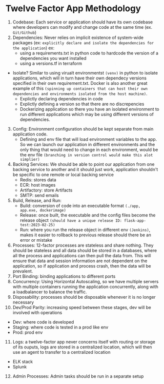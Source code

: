 <h1>Twelve Factor App Methodology</h1>

1. Codebase: Each service or application should have its own codebase where developers can modify and change code at the same time (ex. `Git/Github`)
2. Dependencies: Never relies on implicit existence of system-wide packages (ex: `explicitly declare and isolate the dependencies for the application`)
  ex:
    - using a requirements.txt in python code to hardcode the version of a dependencies you want installed
    - using a versions.tf in terraform 
  * Isolate? Similar to using virualt environmentst `(venv)` in python to isolate applications, which will in turn have their own dependecy versions specified in their own requirement.txt. Docker is also another great example of this `(spinning up containers that can host their own dependencies and environments isolated from the host machine)`.
    - Explictly declaring dependencies in code
    - Explictly defining a version so that there are no discrepencies
    - Dockerizing application so there you have an isolated environment to run different applications which may be using different versions of dependencies.
3. Config: Environment configuration should be kept separate from main application code. 
   * Defining and env file that will load environment variables to the app. So we can launch our application in different environments and the only thing that would need to change in each environment, would be the env file `(branching in version control would make this alot simplier)`
4. Backing Services: We should be able to point our application from one backing service to another and it should just work, application shouldn't be specific to one remote or local backing service
   * Redis: stores data
   * ECR: host images
   * Artifactory: store Artifacts
   * SMTP: send emails
5. Build, Release, and Run:
   * Build: conversion of code into an executable format `(./app, app.exe, dockerimage)`
   * Release: once built, the executable and the config files become the release object `(should have a unique release ID: flask-app-test:2023-02-25)`
   * Run: where you run the release object in different env `(Jenkins)`, makes it easier to rollback to previous release should there be an error or mistake  
6. Processes: 12-factor processes are stateless and share nothing. They should be stateless and all data should be stored in a databases, where all the process and applications can then pull the data from. This will ensure that data and session information are not dependent on the application, so if application and process crash, then the data will be prevalent. 
7. Port Binding: binding applications to different ports 
8. Concurrency: Using Horizontal Autoscaling, so we have multiple servers with multiple containers running the application concurrently, along with a loadbalancer to balance the traffic. 
9. Disposability: processes should be disposable whenever it is no longer necessary
10. Dev/Prod Parity: increasing speed between these stages, dev will be involved with operations
   * Dev: where code is developed
   * Staging: where code is tested in a prod like env
   * Prod: prod env
11. Logs: a twelve-factor app never concerns itself with routing or storage of its ouputs, logs are stored in a centralized location, which will then use an agent to transfer to a centralized location
   * ELK stack
   * Splunk
12. Admin Processes: Admin tasks should be run in a separate setup 
